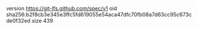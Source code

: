 version https://git-lfs.github.com/spec/v1
oid sha256:b2f8cb3e345e3ffc5fd619055e54aca47dfc70fb08a7d63cc95c673cde0f32ed
size 439

